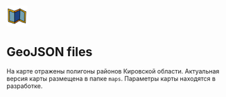 ![](images/map.png)
# GeoJSON files


На карте отражены полигоны районов Кировской области.
Актуальная версия карты размещена в папке `maps`.
Параметры карты находятся в разработке.
